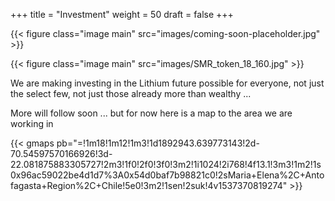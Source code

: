 +++
title = "Investment"
weight = 50
draft = false
+++

{{< figure class="image main" src="images/coming-soon-placeholder.jpg" >}}


{{< figure class="image main" src="images/SMR_token_18_160.jpg" >}}

We are making investing in the Lithium future possible for everyone, not just the select few, not just those already more than wealthy ...


More will follow soon ... but for now here is a map to the area we are working in 

{{< gmaps pb="=!1m18!1m12!1m3!1d1892943.639773143!2d-70.54597570166926!3d-22.081875883305727!2m3!1f0!2f0!3f0!3m2!1i1024!2i768!4f13.1!3m3!1m2!1s0x96ac59022be4d1d7%3A0x54d0baf7b98821c0!2sMaria+Elena%2C+Antofagasta+Region%2C+Chile!5e0!3m2!1sen!2suk!4v1537370819274" >}}
